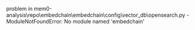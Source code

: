 problem in mem0-analysis\repo\embedchain\embedchain\config\vector_db\opensearch.py - ModuleNotFoundError: No module named 'embedchain'
